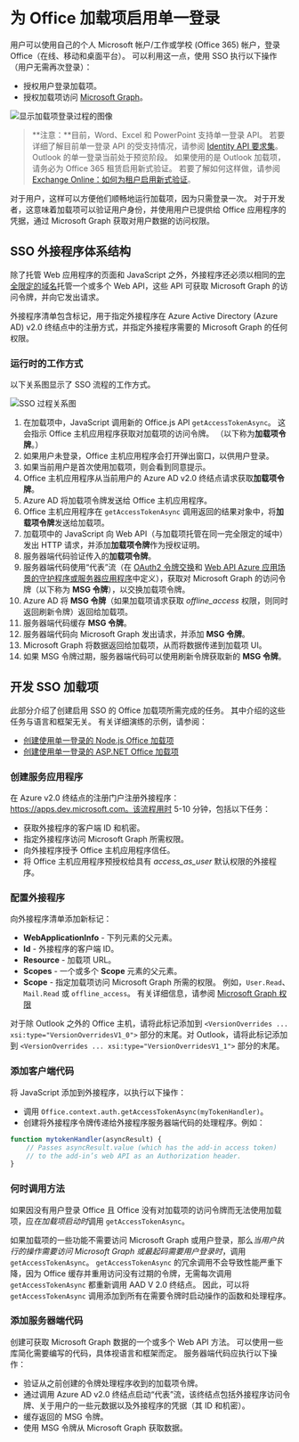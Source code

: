 # <a name="enable-single-sign-on-for-office-add-ins"></a>为 Office 加载项启用单一登录

用户可以使用自己的个人 Microsoft 帐户/工作或学校 (Office 365) 帐户，登录 Office（在线、移动和桌面平台）。 可以利用这一点，使用 SSO 执行以下操作（用户无需再次登录）：

* 授权用户登录加载项。
* 授权加载项访问 [Microsoft Graph](https://developer.microsoft.com/graph/docs)。

![显示加载项登录过程的图像](../../images/OfficeHostTitleBarLogin.png)

>**注意：**目前，Word、Excel 和 PowerPoint 支持单一登录 API。 若要详细了解目前单一登录 API 的受支持情况，请参阅 [Identity API 要求集](../../reference/requirement-sets/identity-api-requirement-sets.md)。
> Outlook 的单一登录当前处于预览阶段。 如果使用的是 Outlook 加载项，请务必为 Office 365 租赁启用新式验证。 若要了解如何这样做，请参阅 [Exchange Online：如何为租户启用新式验证](https://social.technet.microsoft.com/wiki/contents/articles/32711.exchange-online-how-to-enable-your-tenant-for-modern-authentication.aspx)。

对于用户，这样可以方便他们顺畅地运行加载项，因为只需登录一次。 对于开发者，这意味着加载项可以验证用户身份，并使用用户已提供给 Office 应用程序的凭据，通过 Microsoft Graph 获取对用户数据的访问权限。

## <a name="sso-add-in-architecture"></a>SSO 外接程序体系结构

除了托管 Web 应用程序的页面和 JavaScript 之外，外接程序还必须以相同的[完全限定的域名](https://msdn.microsoft.com/en-us/library/windows/desktop/ms682135.aspx#_dns_fully_qualified_domain_name_fqdn__gly)托管一个或多个 Web API，这些 API 可获取 Microsoft Graph 的访问令牌，并向它发出请求。

外接程序清单包含标记，用于指定外接程序在 Azure Active Directory (Azure AD) v2.0 终结点中的注册方式，并指定外接程序需要的 Microsoft Graph 的任何权限。

### <a name="how-it-works-at-runtime"></a>运行时的工作方式

以下关系图显示了 SSO 流程的工作方式。
<!-- Minor fixes to the text in the diagram - change V2 to v2.0, and change "(e.g. Word, Excel, etc.)" to "(for example, Word, Excel)". -->
![SSO 过程关系图](../../images/SSOOverviewDiagram.png)

1. 在加载项中，JavaScript 调用新的 Office.js API `getAccessTokenAsync`。 这会指示 Office 主机应用程序获取对加载项的访问令牌。 （以下称为**加载项令牌**。）
1. 如果用户未登录，Office 主机应用程序会打开弹出窗口，以供用户登录。
1.  如果当前用户是首次使用加载项，则会看到同意提示。
1. Office 主机应用程序从当前用户的 Azure AD v2.0 终结点请求获取**加载项令牌**。
1. Azure AD 将加载项令牌发送给 Office 主机应用程序。
1. Office 主机应用程序在 `getAccessTokenAsync` 调用返回的结果对象中，将**加载项令牌**发送给加载项。
1. 加载项中的 JavaScript 向 Web API（与加载项托管在同一完全限定的域中）发出 HTTP 请求，并添加**加载项令牌**作为授权证明。  
1. 服务器端代码验证传入的**加载项令牌**。
1. 服务器端代码使用“代表”流（在 [OAuth2 令牌交换](https://tools.ietf.org/html/draft-ietf-oauth-token-exchange-02)和 [Web API Azure 应用场景的守护程序或服务器应用程序](https://docs.microsoft.com/en-us/azure/active-directory/develop/active-directory-authentication-scenarios#daemon-or-server-application-to-web-api)中定义），获取对 Microsoft Graph 的访问令牌（以下称为 **MSG 令牌**），以交换加载项令牌。
1. Azure AD 将 **MSG 令牌**（如果加载项请求获取 *offline_access* 权限，则同时返回刷新令牌）返回给加载项。
1. 服务器端代码缓存 **MSG 令牌**。
1. 服务器端代码向 Microsoft Graph 发出请求，并添加 **MSG 令牌**。
1. Microsoft Graph 将数据返回给加载项，从而将数据传递到加载项 UI。
1. 如果 MSG 令牌过期，服务器端代码可以使用刷新令牌获取新的 **MSG 令牌**。

## <a name="develop-an-sso-add-in"></a>开发 SSO 加载项

此部分介绍了创建启用 SSO 的 Office 加载项所需完成的任务。 其中介绍的这些任务与语言和框架无关。 有关详细演练的示例，请参阅：

* [创建使用单一登录的 Node.js Office 加载项](../../docs/develop/create-sso-office-add-ins-nodejs.md)
* [创建使用单一登录的 ASP.NET Office 加载项](../../docs/develop/create-sso-office-add-ins-aspnet.md)

### <a name="create-the-service-application"></a>创建服务应用程序

在 Azure v2.0 终结点的注册门户注册外接程序：https://apps.dev.microsoft.com。该流程用时 5-10 分钟，包括以下任务：

* 获取外接程序的客户端 ID 和机密。
* 指定外接程序访问 Microsoft Graph 所需权限。
* 向外接程序授予 Office 主机应用程序信任。
* 将 Office 主机应用程序预授权给具有 *access_as_user* 默认权限的外接程序。

### <a name="configure-the-add-in"></a>配置外接程序

向外接程序清单添加新标记：

* **WebApplicationInfo** - 下列元素的父元素。
* **Id** - 外接程序的客户端 ID。
* **Resource** - 加载项 URL。
* **Scopes** - 一个或多个 **Scope** 元素的父元素。
* **Scope** - 指定加载项访问 Microsoft Graph 所需的权限。 例如，`User.Read`、`Mail.Read` 或 `offline_access`。 有关详细信息，请参阅 [Microsoft Graph 权限](https://developer.microsoft.com/en-us/graph/docs/concepts/permissions_reference)

对于除 Outlook 之外的 Office 主机，请将此标记添加到 `<VersionOverrides ... xsi:type="VersionOverridesV1_0">` 部分的末尾。对 Outlook，请将此标记添加到 `<VersionOverrides ... xsi:type="VersionOverridesV1_1">` 部分的末尾。

### <a name="add-client-side-code"></a>添加客户端代码

将 JavaScript 添加到外接程序，以执行以下操作：

* 调用 `Office.context.auth.getAccessTokenAsync(myTokenHandler)`。
* 创建将外接程序令牌传递给外接程序服务器端代码的处理程序。例如：

```js
function mytokenHandler(asyncResult) {
    // Passes asyncResult.value (which has the add-in access token)
    // to the add-in’s web API as an Authorization header.
}
```

### <a name="when-to-call-the-method"></a>何时调用方法

如果因没有用户登录 Office 且 Office 没有对加载项的访问令牌而无法使用加载项，应*在加载项启动时*调用 `getAccessTokenAsync`。

如果加载项的一些功能不需要访问 Microsoft Graph 或用户登录，那么*当用户执行的操作需要访问 Microsoft Graph 或最起码需要用户登录时*，调用 `getAccessTokenAsync`。 `getAccessTokenAsync` 的冗余调用不会导致性能严重下降，因为 Office 缓存并重用访问没有过期的令牌，无需每次调用 `getAccessTokenAsync` 都重新调用 AAD V 2.0 终结点。 因此，可以将 `getAccessTokenAsync` 调用添加到所有在需要令牌时启动操作的函数和处理程序。

### <a name="add-server-side-code"></a>添加服务器端代码

创建可获取 Microsoft Graph 数据的一个或多个 Web API 方法。 可以使用一些库简化需要编写的代码，具体视语言和框架而定。 服务器端代码应执行以下操作：

* 验证从之前创建的令牌处理程序收到的加载项令牌。
* 通过调用 Azure AD v2.0 终结点启动“代表”流，该终结点包括外接程序访问令牌、关于用户的一些元数据以及外接程序的凭据（其 ID 和机密）。
* 缓存返回的 MSG 令牌。
* 使用 MSG 令牌从 Microsoft Graph 获取数据。
